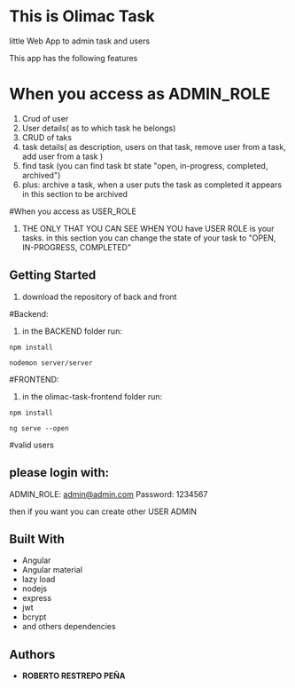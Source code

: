 # This is Olimac Task

little Web App to admin task and users

This app has the following features

# When you access as ADMIN_ROLE
1. Crud of user
2. User details( as to which task he belongs)
4. CRUD of taks
5. task details( as description, users on that task, remove user from a task, add user from a task )
4. find task (you can find task bt state "open, in-progress, completed, archived")
5. plus: archive a task, when a user puts the task as completed it appears
   in this section to be archived

#When you access as USER_ROLE
1. THE ONLY THAT YOU CAN SEE WHEN YOU have USER ROLE is your tasks.
    in this section you can change the state of your task to "OPEN, IN-PROGRESS, COMPLETED"

## Getting Started
1. download the repository of back and front

#Backend:
1. in the BACKEND folder run:
```
npm install
```
```
nodemon server/server
```

#FRONTEND:
1. in the olimac-task-frontend folder run:
```
npm install
```
```
ng serve --open
```

#valid users

## please login with:
ADMIN_ROLE: admin@admin.com
Password: 1234567

then if you want you can create other USER ADMIN

        
## Built With

* Angular
* Angular material
* lazy load
* nodejs
* express
* jwt
* bcrypt
* and others dependencies


## Authors

* **ROBERTO RESTREPO PEÑA**
